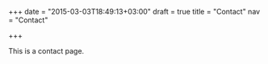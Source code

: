 +++
date = "2015-03-03T18:49:13+03:00"
draft = true
title = "Contact"
nav = "Contact"

+++

This is a contact page.